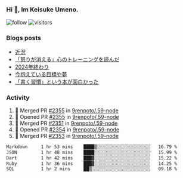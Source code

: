 ### Hi 👋, Im Keisuke Umeno.

<!--
**9renpoto/9renpoto** is a ✨ _special_ ✨ repository because its `README.md` (this file) appears on your GitHub profile.

Here are some ideas to get you started:

- 🔭 I’m currently working on ...
- 🌱 I’m currently learning ...
- 👯 I’m looking to collaborate on ...
- 🤔 I’m looking for help with ...
- 💬 Ask me about ...
- 📫 How to reach me: ...
- 😄 Pronouns: ...
- ⚡ Fun fact: ...
-->

![follow](https://img.shields.io/github/followers/9renpoto?label=Follow&style=social)
![visitors](https://komarev.com/ghpvc/?username=9renpoto&label=Profile%20views&color=0e75b6&style=flat)

### Blogs posts

<!-- BLOG-POST-LIST:START -->
- [近況](https://9renpoto.win/entry/2025/04/05/current_status)
- [「怒りが消える」心のトレーニングを読んだ](https://9renpoto.win/entry/2025/02/01/anger-management)
- [2024年終わり](https://9renpoto.win/entry/2024/12/31/2024-end)
- [今抱えている目標や夢](https://9renpoto.win/entry/2024/12/02/objective)
- [「書く習慣」という本が面白かった](https://9renpoto.win/entry/2024/11/11/leave_a_feeling_sad)
<!-- BLOG-POST-LIST:END -->

### Activity

<!--START_SECTION:activity-->
1. 🎉 Merged PR [#2355](https://github.com/9renpoto/.59-node/pull/2355) in [9renpoto/.59-node](https://github.com/9renpoto/.59-node)
2. 💪 Opened PR [#2355](https://github.com/9renpoto/.59-node/pull/2355) in [9renpoto/.59-node](https://github.com/9renpoto/.59-node)
3. 🎉 Merged PR [#2351](https://github.com/9renpoto/.59-node/pull/2351) in [9renpoto/.59-node](https://github.com/9renpoto/.59-node)
4. 💪 Opened PR [#2354](https://github.com/9renpoto/.59-node/pull/2354) in [9renpoto/.59-node](https://github.com/9renpoto/.59-node)
5. 🎉 Merged PR [#2353](https://github.com/9renpoto/.59-node/pull/2353) in [9renpoto/.59-node](https://github.com/9renpoto/.59-node)
<!--END_SECTION:activity-->

<!--START_SECTION:waka-->

```txt
Markdown     1 hr 53 mins    ████▒░░░░░░░░░░░░░░░░░░░░   16.79 %
JSON         1 hr 48 mins    ████░░░░░░░░░░░░░░░░░░░░░   15.99 %
Dart         1 hr 42 mins    ███▓░░░░░░░░░░░░░░░░░░░░░   15.22 %
Ruby         1 hr 36 mins    ███▓░░░░░░░░░░░░░░░░░░░░░   14.25 %
SQL          1 hr 2 mins     ██▒░░░░░░░░░░░░░░░░░░░░░░   09.18 %
```

<!--END_SECTION:waka-->
